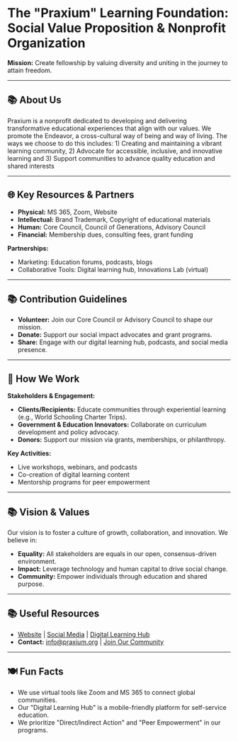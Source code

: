 # **The "Praxium" Learning Foundation: Social Value Proposition & Nonprofit Organization**  
**Mission:** Create fellowship by valuing diversity and uniting in the journey to attain freedom.

---

## 📚 About Us  
Praxium is a nonprofit dedicated to developing and delivering transformative educational experiences that align with our values. We promote the Endeavor, a cross-cultural way of being and way of living. The ways we choose to do this includes: 1) Creating and maintaining a vibrant learning community, 2) Advocate for accessible, inclusive, and innovative learning and 3) Support communities to advance quality education and shared interests

---

## 🌐 Key Resources & Partners  
- **Physical:** MS 365, Zoom, Website  
- **Intellectual:** Brand Trademark, Copyright of educational materials  
- **Human:** Core Council, Council of Generations, Advisory Council  
- **Financial:** Membership dues, consulting fees, grant funding 

**Partnerships:**  
- Marketing: Education forums, podcasts, blogs  
- Collaborative Tools: Digital learning hub, Innovations Lab (virtual)  

---

## 📚 Contribution Guidelines  
- **Volunteer:** Join our Core Council or Advisory Council to shape our mission.  
- **Donate:** Support our social impact advocates and grant programs.  
- **Share:** Engage with our digital learning hub, podcasts, and social media presence.  

---

## 🧩 How We Work  
**Stakeholders & Engagement:**  
- **Clients/Recipients:** Educate communities through experiential learning (e.g., World Schooling Charter Trips).  
- **Government & Education Innovators:** Collaborate on curriculum development and policy advocacy.  
- **Donors:** Support our mission via grants, memberships, or philanthropy.  

**Key Activities:**  
- Live workshops, webinars, and podcasts  
- Co-creation of digital learning content  
- Mentorship programs for peer empowerment  

---

## 📚 Vision & Values  
Our vision is to foster a culture of growth, collaboration, and innovation. We believe in:  
- **Equality:** All stakeholders are equals in our open, consensus-driven environment.  
- **Impact:** Leverage technology and human capital to drive social change.  
- **Community:** Empower individuals through education and shared purpose.  

---

## 📚 Useful Resources  
- [Website](https://www.praxiumfoundation.com) | [Social Media](https://www.instagram.com/praxium/) | [Digital Learning Hub](https://digitallearninghub.praxium.org)  
- **Contact:** info@praxium.org | [Join Our Community](https://joinpraxium.org)  

---

## 🍽️ Fun Facts  
- We use virtual tools like Zoom and MS 365 to connect global communities.  
- Our "Digital Learning Hub" is a mobile-friendly platform for self-service education.  
- We prioritize "Direct/Indirect Action" and "Peer Empowerment" in our programs.  
